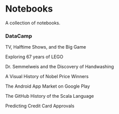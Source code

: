 # Notebooks

A collection of notebooks.

### DataCamp

TV, Halftime Shows, and the Big Game

Exploring 67 years of LEGO

Dr. Semmelweis and the Discovery of Handwashing

A Visual History of Nobel Price Winners

The Android App Market on Google Play

The GitHub History of the Scala Language

Predicting Credit Card Approvals